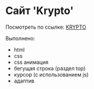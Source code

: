 <h1>Сайт 'Krypto'</h1>
<p>Посмотреть по ссылке: <a href="https://inziliaziganshina.github.io/krypto/">KRYPTO</a></p>
<p>Выполнено:</p>
<ul>
  <li>html</li>
  <li>css</li>
  <li>css анимация</li>
  <li>бегущая строка (раздел top) </li>
  <li>курсор (с использованием js)</li>
  <li>адаптив</li>
</ul>
